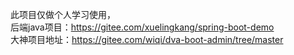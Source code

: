 此项目仅做个人学习使用，<br>
后端java项目：https://gitee.com/xuelingkang/spring-boot-demo<br>
大神项目地址：https://gitee.com/wiqi/dva-boot-admin/tree/master
